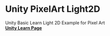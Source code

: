 # Unity PixelArt Light2D
Unity Basic Learn Light 2D Example for Pixel Art<br>
**[Unity Learn Page](https://learn.unity.com/project/pixelartlight2d)**

